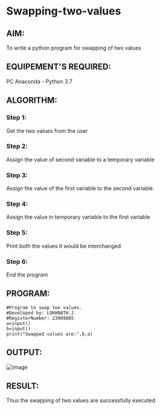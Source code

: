 # Swapping-two-values
## AIM:
To write a python program for swapping of two values
## EQUIPEMENT'S REQUIRED: 
PC
Anaconda - Python 3.7
## ALGORITHM: 
### Step 1:
Get the two values from the user
### Step 2: 
Assign the value of second variable to a temporary variable 
### Step 3: 
Assign the value of the first variable to the second variable.
### Step 4:  
Assign the value in temporary variable to the first variable
### Step 5: 
Print both the values it would be interchanged
### Step 6: 
End the program
## PROGRAM:
```
#Program to swap two values.
#Developed by: LOKHNATH.J
#RegisterNumber: 23004865
a=input()
b=input()
print("Swapped values are:",b,a)
```
## OUTPUT:
![image](https://github.com/Lokhnath10/Swapping-two-values/assets/138969918/5c54a029-eb62-4dc9-9891-7013526074f2)


## RESULT:
Thus the swapping of two values are successfully executed



